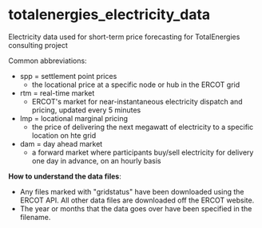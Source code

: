 # totalenergies_electricity_data
Electricity data used for short-term price forecasting for TotalEnergies consulting project


Common abbreviations:
- spp = settlement point prices
    - the locational price at a specific node or hub in the ERCOT grid
- rtm = real-time market
    - ERCOT's market for near-instantaneous electricity dispatch and pricing, updated every 5 minutes
- lmp = locational marginal pricing
    - the price of delivering the next megawatt of electricity to a specific location on hte grid
- dam = day ahead market
    - a forward market where participants buy/sell electricity for delivery one day in advance, on an hourly basis


**How to understand the data files**:
- Any files marked with "gridstatus" have been downloaded using the ERCOT API. All other data files are downloaded off the ERCOT website.
- The year or months that the data goes over have been specified in the filename.

